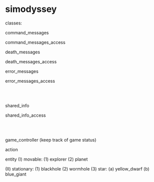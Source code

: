# simodyssey

classes:
<p>command_messages</p>
<p>command_messages_access</p>
<p>death_messages</p>
<p>death_messages_access</p>
<p>error_messages</p>
<p>error_messages_access</p>
<br></br>
<p>shared_info</p>
<p>shared_info_access</p>
<br></br>
<p>game_controller (keep track of game status)</p>
<p>action</p>

<p>entity (I) movable: (1) explorer (2) planet </p>
<p>       (II) stationary: (1) blackhole (2) wormhole (3) star: (a) yellow_dwarf (b) blue_giant</p>

